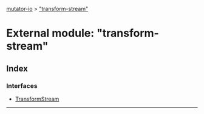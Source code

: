 [mutator-io](../README.md) > ["transform-stream"](../modules/_transform_stream_.md)



# External module: "transform-stream"

## Index

### Interfaces

* [TransformStream](../interfaces/_transform_stream_.transformstream.md)



---
